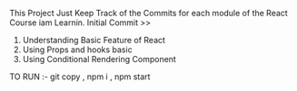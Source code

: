 This Project Just Keep Track of the Commits for each module of the React Course iam Learnin.
Initial Commit >> 
1. Understanding Basic Feature of React  
2. Using Props and hooks basic 
3. Using Conditional Rendering Component

TO RUN :-
git copy ,
npm i ,
npm start

